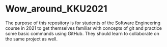 # Wow_around_KKU2021
The purpose of this repository is for students of the Software Engineering course in 2021 to get themselves familiar with concepts of git and practice some basic commands using GitHub. They should learn to collaborate on the same project as well.
